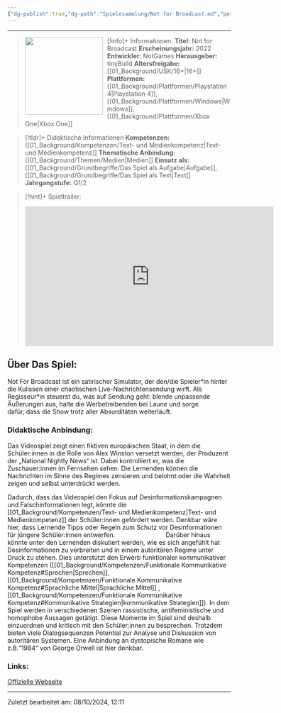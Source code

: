 ```yaml
---
{"dg-publish":true,"dg-path":"Spielesammlung/Not for Broadcast.md","permalink":"/spielesammlung/not-for-broadcast/","noteIcon":"1"}
---
```


---
>[!info]+ Informationen:
><img src="https://images.igdb.com/igdb/image/upload/t_cover_big/co5bcn.webp" style="float:left;height:175px;padding-right:10px">**Titel:** Not for Broadcast
>**Erscheinungsjahr:** 2022
>**Entwickler:** NotGames
>**Herausgeber:** tinyBuild
>**Altersfreigabe:** [[01_Background/USK/16+\|16+]]
>**Plattformen:** [[01_Background/Plattformen/Playstation 4\|Playstation 4]],[[01_Background/Plattformen/Windows\|Windows]],[[01_Background/Plattformen/Xbox One\|Xbox One]]

>[!tldr]+ Didaktische Informationen
>**Kompetenzen:** [[01_Background/Kompetenzen/Text- und Medienkompetenz\|Text- und Medienkompetenz]]
>**Thematische Anbindung:** [[01_Background/Themen/Medien\|Medien]]
>**Einsatz als:** [[01_Background/Grundbegriffe/Das Spiel als Aufgabe\|Aufgabe]],[[01_Background/Grundbegriffe/Das Spiel als Text\|Text]]
>**Jahrgangstufe:** Q1/2

>[!hint]+ Spieltrailer:
><iframe width="560" height="315" src="https://www.youtube.com/embed/Ey_Ips4WId8?si=29h7X8BvFeX-lK9J" title="YouTube video player" frameborder="0" allow="accelerometer; autoplay; clipboard-write; encrypted-media; gyroscope; picture-in-picture; web-share" referrerpolicy="strict-origin-when-cross-origin" allowfullscreen></iframe>


## Über Das Spiel:
Not For Broadcast ist ein satirischer Simulator, der den/die Spieler\*in hinter die Kulissen einer chaotischen Live-Nachrichtensendung wirft. Als Regisseur\*in steuerst du, was auf Sendung geht: blende unpassende Äußerungen aus, halte die Werbetreibenden bei Laune und sorge dafür, dass die Show trotz aller Absurditäten weiterläuft.
### Didaktische Anbindung:
Das Videospiel zeigt einen fiktiven europäischen Staat, in dem die Schüler:innen in die Rolle von Alex Winston versetzt werden, der Produzent der „National Nightly News“ ist. Dabei kontrolliert er, was die Zuschauer:innen im Fernsehen sehen. Die Lernenden können die Nachrichten im Sinne des Regimes zensieren und belohnt oder die Wahrheit zeigen und selbst unterdrückt werden.

Dadurch, dass das Videospiel den Fokus auf Desinformationskampagnen und Falschinformationen legt, könnte die [[01_Background/Kompetenzen/Text- und Medienkompetenz\|Text- und Medienkompetenz]] der Schüler:innen gefördert werden. Denkbar wäre hier, dass Lernende Tipps oder Regeln zum Schutz vor Desinformationen für jüngere Schüler:innen entwerfen.                            
Darüber hinaus könnte unter den Lernenden diskutiert werden, wie es sich angefühlt hat Desinformationen zu verbreiten und in einem autoritären Regime unter Druck zu stehen. Dies unterstützt den Erwerb funktionaler kommunikativer Kompetenzen ([[01_Background/Kompetenzen/Funktionale Kommunikative Kompetenz#Sprechen\|Sprechen]], [[01_Background/Kompetenzen/Funktionale Kommunikative Kompetenz#Sprachliche Mittel\|Sprachliche Mittel]] , [[01_Background/Kompetenzen/Funktionale Kommunikative Kompetenz#Kommunikative Strategien\|kommunikative Strategien]]). In dem Spiel werden in verschiedenen Szenen rassistische, antifeministische und homophobe Aussagen getätigt. Diese Momente im Spiel sind deshalb einzuordnen und kritisch mit den Schüler:innen zu besprechen. Trotzdem bieten viele Dialogsequenzen Potential zur Analyse und Diskussion von autoritären Systemen. Eine Anbindung an dystopische Romane wie z.B.“1984“ von George Orwell ist hier denkbar.
### Links:
[Offizielle Webseite](https://www.notforbroadcastgame.com)

---
Zuletzt bearbeitet am: 08/10/2024, 12:11